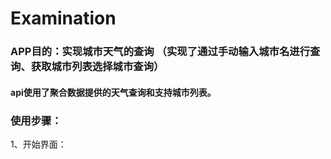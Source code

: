 # Examination
### APP目的：实现城市天气的查询 （实现了通过手动输入城市名进行查询、获取城市列表选择城市查询）
#### api使用了聚合数据提供的天气查询和支持城市列表。
### 使用步骤：
1、开始界面：
